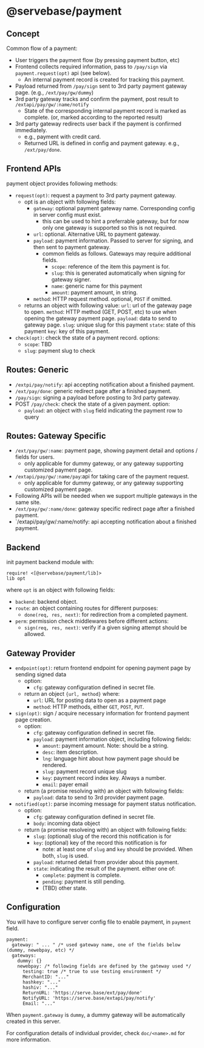 # @servebase/payment

## Concept

Common flow of a payment:

 - User triggers the payment flow (by pressing payment button, etc)
 - Frontend collects required information, pass to `/pay/sign` via `payment.request(opt)` api (see below).
   - An internal payment record is created for tracking this payment.
 - Payload returned from `/pay/sign` sent to 3rd party payment gateway page. (e.g., `/ext/pay/gw/dummy`)
 - 3rd party gateway tracks and confirm the payment, post result to `/extapi/pay/gw/:name/notify`
   - State of the corresponding internal payment record is marked as complete.
     (or, marked according to the reported result)
 - 3rd party gateway redirects user back if the payment is confirmed immediately.
   - e.g., payment with credit card.
   - Returned URL is defined in config and payment gateway. e.g., `/ext/pay/done`.


## Frontend APIs

payment object provides following methods:

 - `request(opt)`: request a payment to 3rd party payment gateway.
   - opt is an object with following fields:
     - `gateway`: optional payment gateway name. Corresponding config in server config must exist.
       - this can be used to hint a preferrable gateway,
         but for now only one gateway is supported so this is not required.
     - `url`: optional. Alternative URL to payment gateway.
     - `payload`: payment information. Passed to server for signing, and then sent to payment gateway.
       - common fields as follows. Gateways may require additional fields.
         - `scope`: reference of the item this payment is for.
         - `slug`: this is generated automatically when signing for gateway signer.
         - `name`: generic name for this payment
         - `amount`: payment amount, in string.
     - `method`: HTTP request method. optional, `POST` if omitted.
   - returns an object with following value:
     `url`: url of the gateway page to open.
     `method`: HTTP method (GET, POST, etc) to use when opening the gateway payment page.
     `payload`: data to send to gateway page.
     `slug`: unique slug for this payment
     `state`: state of this payment
     `key`: key of this payment.
 - `check(opt)`: check the state of a payment record. options:
   - `scope`: TBD
   - `slug`: payment slug to check


## Routes: Generic

 - `/extpi/pay/notify`: api accepting notification about a finished payment.
 - `/ext/pay/done`: generic redirect page after a finished payment.
 - `/pay/sign`: signing a payload before posting to 3rd party gateway.
 - POST `/pay/check`: check the state of a given payment. option:
   - `payload`: an object with `slug` field indicating the payment row to query


## Routes: Gateway Specific

 - `/ext/pay/gw/:name`: payment page, showing payment detail and options / fields for users.
   - only applicable for dummy gateway, or any gateway supporting customized payment page.
 - `/extapi/pay/gw/:name/pay`:api for taking care of the payment request.
   - only applicable for dummy gateway, or any gateway supporting customized payment page.
 - Following APIs will be needed when we support multiple gateways in the same site.
 - `/ext/pay/gw/:name/done`: gateway specific redirect page after a finished payment.
 - `/extapi/pay/gw/:name/notify: api accepting notification about a finished payment.


## Backend

init payment backend module with:

    require! <[@servebase/payment/lib]>
    lib opt

where `opt` is an object with following fields:

 - `backend`: backend object.
 - `route`: an object containing routes for different purposes:
   - `done(req, res, next)`: for redirection from a completed payment.
 - `perm`: permission check middlewares before different actions:
   - `sign(req, res, next)`: verify if a given signing attempt should be allowed.


## Gateway Provider

 - `endpoint(opt)`: return frontend endpoint for opening payment page by sending signed data
   - option:
     - `cfg`: gateway configuration defined in secret file.
   - return an object `{url, method}` where:
     - `url`: URL for posting data to open as a payment page
     - `method`: HTTP methods, either `GET`, `POST`, `PUT`.
 - `sign(opt)`: sign / acquire necessary information for frontend payment page creation.
   - option:
     - `cfg`: gateway configuration defined in secret file.
     - `payload`: payment information object, including following fields:
       - `amount`: payment amount. Note: should be a string.
       - `desc`: item description.
       - `lng`: language hint about how payment page should be rendered.
       - `slug`: payment record unique slug
       - `key`: payment record index key. Always a number.
       - `email`: payer email
   - return (a promise resolving with) an object with following fields:
     - `payload`: data to send to 3rd provider payment page.
 - `notified(opt)`: parse incoming message for payment status notification.
   - option:
     - `cfg`: gateway configuration defined in secret file.
     - `body`: incoming data object
   - return (a promise resolveing with) an object with following fields:
     - `slug`: (optional) slug of the record this notification is for
     - `key`: (optional) key of the record this notification is for
       - note: at least one of `slug` and `key` should be provided. When both, `slug` is used.
     - `payload`: returned detail from provider about this payment.
     - `state`: indicating the result of the payment. either one of:
       - `complete`: payment is complete.
       - `pending`: payment is still pending.
       - (TBD) other state.


## Configuration

You will have to configure server config file to enable payment, in `payment` field.

    payment:
      gateway: " ... " /* used gateway name, one of the fields below (dummy, newebpay, etc) */
      gateways:
        dummy: {}
        newebpay: /* following fields are defined by the gateway used */
          testing: true /* true to use testing environment */
          MerchantID: "..."
          hashkey: "..."
          hashiv: "..."
          ReturnURL: 'https://serve.base/ext/pay/done'
          NotifyURL: 'https://serve.base/extapi/pay/notify'
          Email: "..."

When `payment.gateway` is `dummy`, a dummy gateway will be automatically created in this server.

For configuration details of individual provider, check `doc/<name>.md` for more information.
